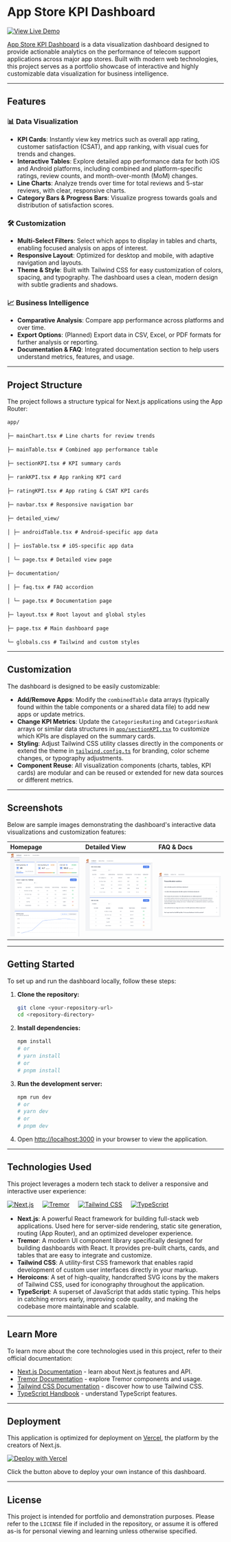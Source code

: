 # App Store KPI Dashboard

[![View Live Demo](https://img.shields.io/badge/View%20Live-Demo-brightgreen?style=for-the-badge&logo=vercel)](https://app-kpi-dashboard.vercel.app/)

[App Store KPI Dashboard](https://app-kpi-dashboard.vercel.app/) is a data visualization dashboard designed to provide actionable analytics on the performance of telecom support applications across major app stores. Built with modern web technologies, this project serves as a portfolio showcase of interactive and highly customizable data visualization for business intelligence.

---

## Features

### 📊 Data Visualization

-   **KPI Cards**: Instantly view key metrics such as overall app rating, customer satisfaction (CSAT), and app ranking, with visual cues for trends and changes.
-   **Interactive Tables**: Explore detailed app performance data for both iOS and Android platforms, including combined and platform-specific ratings, review counts, and month-over-month (MoM) changes.
-   **Line Charts**: Analyze trends over time for total reviews and 5-star reviews, with clear, responsive charts.
-   **Category Bars & Progress Bars**: Visualize progress towards goals and distribution of satisfaction scores.

### 🛠️ Customization

-   **Multi-Select Filters**: Select which apps to display in tables and charts, enabling focused analysis on apps of interest.
-   **Responsive Layout**: Optimized for desktop and mobile, with adaptive navigation and layouts.
-   **Theme & Style**: Built with Tailwind CSS for easy customization of colors, spacing, and typography. The dashboard uses a clean, modern design with subtle gradients and shadows.

### 📈 Business Intelligence

-   **Comparative Analysis**: Compare app performance across platforms and over time.
-   **Export Options**: (Planned) Export data in CSV, Excel, or PDF formats for further analysis or reporting.
-   **Documentation & FAQ**: Integrated documentation section to help users understand metrics, features, and usage.

---

## Project Structure

The project follows a structure typical for Next.js applications using the App Router:

```
app/

├─ mainChart.tsx # Line charts for review trends

├─ mainTable.tsx # Combined app performance table

├─ sectionKPI.tsx # KPI summary cards

├─ rankKPI.tsx # App ranking KPI card

├─ ratingKPI.tsx # App rating & CSAT KPI cards

├─ navbar.tsx # Responsive navigation bar

├─ detailed_view/

│ ├─ androidTable.tsx # Android-specific app data

│ ├─ iosTable.tsx # iOS-specific app data

│ └─ page.tsx # Detailed view page

├─ documentation/

│ ├─ faq.tsx # FAQ accordion

│ └─ page.tsx # Documentation page

├─ layout.tsx # Root layout and global styles

├─ page.tsx # Main dashboard page

└─ globals.css # Tailwind and custom styles

```
---

## Customization

The dashboard is designed to be easily customizable:

-   **Add/Remove Apps**: Modify the `combinedTable` data arrays (typically found within the table components or a shared data file) to add new apps or update metrics.
-   **Change KPI Metrics**: Update the `CategoriesRating` and `CategoriesRank` arrays or similar data structures in [`app/sectionKPI.tsx`](app/sectionKPI.tsx) to customize which KPIs are displayed on the summary cards.
-   **Styling**: Adjust Tailwind CSS utility classes directly in the components or extend the theme in [`tailwind.config.ts`](tailwind.config.ts) for branding, color scheme changes, or typography adjustments.
-   **Component Reuse**: All visualization components (charts, tables, KPI cards) are modular and can be reused or extended for new data sources or different metrics.

---

## Screenshots

Below are sample images demonstrating the dashboard's interactive data visualizations and customization features:

| Homepage                                   | Detailed View                                        | FAQ & Docs                               |
| :----------------------------------------- | :--------------------------------------------------- | :--------------------------------------- |
| ![Homepage](screenshots/homepage.png)      | ![Detailed View](screenshots/detailed_view.png)      | ![FAQ & Docs](screenshots/faq.png)       |

---

## Getting Started

To set up and run the dashboard locally, follow these steps:

1.  **Clone the repository:**
    ```bash
    git clone <your-repository-url>
    cd <repository-directory>
    ```

2.  **Install dependencies:**
    ```bash
    npm install
    # or
    # yarn install
    # or
    # pnpm install
    ```

3.  **Run the development server:**
    ```bash
    npm run dev
    # or
    # yarn dev
    # or
    # pnpm dev
    ```

4.  Open [http://localhost:3000](http://localhost:3000) in your browser to view the application.

---

## Technologies Used

This project leverages a modern tech stack to deliver a responsive and interactive user experience:

<div style="display: flex; align-items: center; gap: 20px; margin-bottom: 16px; flex-wrap: wrap;">
  <a href="https://nextjs.org/" target="_blank" rel="noreferrer" title="Next.js">
    <img src="https://raw.githubusercontent.com/gilbarbara/logos/main/logos/nextjs-icon.svg" alt="Next.js" width="40" height="40"/>
  </a>
  <a href="https://www.tremor.so/" target="_blank" rel="noreferrer" title="Tremor">
    <img src="https://www.tremor.so/images/logo.svg" alt="Tremor" width="40" height="40"/>
  </a>
  <a href="https://tailwindcss.com/" target="_blank" rel="noreferrer" title="Tailwind CSS">
    <img src="https://raw.githubusercontent.com/gilbarbara/logos/main/logos/tailwindcss-icon.svg" alt="Tailwind CSS" width="40" height="40"/>
  </a>
  <a href="https://www.typescriptlang.org/" target="_blank" rel="noreferrer" title="TypeScript">
    <img src="https://raw.githubusercontent.com/gilbarbara/logos/main/logos/typescript-icon.svg" alt="TypeScript" width="40" height="40"/>
  </a>
  </div>

-   **Next.js**: A powerful React framework for building full-stack web applications. Used here for server-side rendering, static site generation, routing (App Router), and an optimized developer experience.
-   **Tremor**: A modern UI component library specifically designed for building dashboards with React. It provides pre-built charts, cards, and tables that are easy to integrate and customize.
-   **Tailwind CSS**: A utility-first CSS framework that enables rapid development of custom user interfaces directly in your markup.
-   **Heroicons**: A set of high-quality, handcrafted SVG icons by the makers of Tailwind CSS, used for iconography throughout the application.
-   **TypeScript**: A superset of JavaScript that adds static typing. This helps in catching errors early, improving code quality, and making the codebase more maintainable and scalable.

---

## Learn More

To learn more about the core technologies used in this project, refer to their official documentation:

-   [Next.js Documentation](https://nextjs.org/docs) - learn about Next.js features and API.
-   [Tremor Documentation](https://www.tremor.so/docs) - explore Tremor components and usage.
-   [Tailwind CSS Documentation](https://tailwindcss.com/docs) - discover how to use Tailwind CSS.
-   [TypeScript Handbook](https://www.typescriptlang.org/docs/handbook/) - understand TypeScript features.

---

## Deployment

This application is optimized for deployment on [Vercel](https://vercel.com/), the platform by the creators of Next.js.

[![Deploy with Vercel](https://vercel.com/button)](https://vercel.com/new?utm_medium=default-template&filter=next.js&utm_source=create-next-app&utm_campaign=create-next-app-readme)

Click the button above to deploy your own instance of this dashboard.

---

## License

This project is intended for portfolio and demonstration purposes. Please refer to the `LICENSE` file if included in the repository, or assume it is offered as-is for personal viewing and learning unless otherwise specified.
